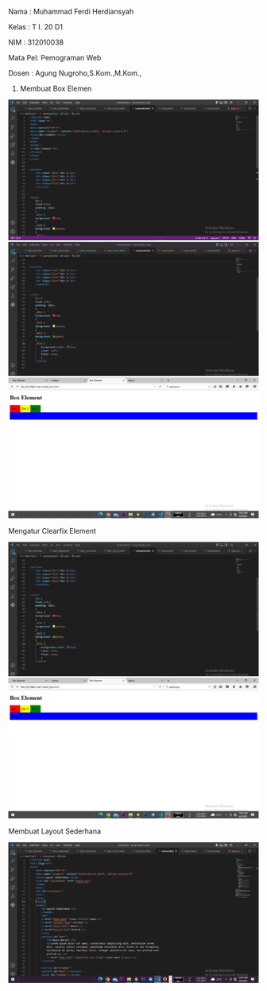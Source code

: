Nama    : Muhammad Ferdi Herdiansyah

Kelas   : T I. 20 D1

NIM     : 312010038

Mata Pel: Pemograman Web

Dosen   : Agung Nugroho,S.Kom.,M.Kom.,


1. Membuat Box Elemen 

![Gambar](BB1.PNG)
![Gambar](BB2.PNG)
![Gambar](BB3.PNG)

Mengatur Clearfix Element

![Gambar](BB2.PNG)
![Gambar](BB3.PNG)

Membuat Layout Sederhana

![Gambar](BB9.PNG)

